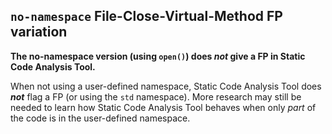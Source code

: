 ## `no-namespace` File-Close-Virtual-Method FP variation

**The no-namespace version (using `open()`) does *not* give a FP in Static Code Analysis Tool.**

When not using a user-defined namespace, Static Code Analysis Tool does ***not*** flag a FP (or using the `std` namespace). More research may still be needed to learn how Static Code Analysis Tool behaves when only *part* of the code is in the user-defined namespace.
